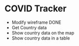 # COVID Tracker

- Modify wireframe DONE
- Get Country data
- Show country data on the map
- Show country data in a table 